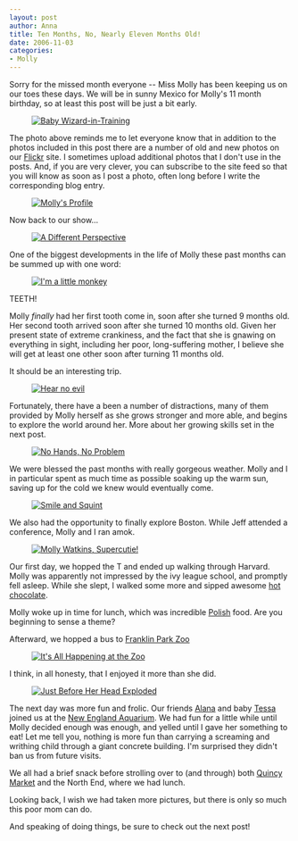 ```yaml
--- 
layout: post
author: Anna
title: Ten Months, No, Nearly Eleven Months Old!
date: 2006-11-03
categories: 
- Molly
---
```


Sorry for the missed month everyone -- Miss Molly has been keeping us on our toes these days. We will be in sunny Mexico for Molly's 11 month birthday, so at least this post will be just a bit early.

<figure><a href="http://www.flickr.com/photo.gne?id=279535060"><img class="photo" src="http://static.flickr.com/100/279535060_bfd9719f85.jpg"  alt="Baby Wizard-in-Training" border="0"></a> </figure>

The photo above reminds me to let everyone know that in addition to the photos included in this post there are a number of old and new photos on our [Flickr][1] site. I sometimes upload additional photos that I don't use in the posts. And, if you are very clever, you can subscribe to the site feed so that you will know as soon as I post a photo, often long before I write the corresponding blog entry. 

<figure><a href="http://www.flickr.com/photo.gne?id=279528127"><img class="photo" src="http://static.flickr.com/99/279528127_b8703766ae.jpg"  alt="Molly's Profile" border="0"></a> </figure>

Now back to our show...

<figure><a href="http://www.flickr.com/photo.gne?id=279528611"><img class="photo" src="http://static.flickr.com/89/279528611_2b9c3b4dab.jpg"  alt="A Different Perspective" border="0"></a> </figure>

One of the biggest developments in the life of Molly these past months can be summed up with one word:

<figure><a href="http://www.flickr.com/photo.gne?id=279530731"><img class="photo" src="http://static.flickr.com/109/279530731_d44602da61.jpg"  alt="I'm a little monkey" border="0"></a> </figure>

TEETH!

Molly <i>finally</i> had her first tooth come in, soon after she turned 9 months old. Her second tooth arrived soon after she turned 10 months old. Given her present state of extreme crankiness, and the fact that she is gnawing on everything in sight, including her poor, long-suffering mother, I believe she will get at least one other soon after turning 11 months old.

It should be an interesting trip.

<figure><a href="http://www.flickr.com/photo.gne?id=279529579"><img class="photo" src="http://static.flickr.com/80/279529579_31b99d3116.jpg"  alt="Hear no evil" border="0"></a> </figure>

Fortunately, there have a been a number of distractions, many of them provided by Molly herself as she grows stronger and more able, and begins to explore the world around her. More about her growing skills set in the next post.

<figure><a href="http://www.flickr.com/photo.gne?id=277971569"><img class="photo" src="http://static.flickr.com/90/277971569_1bd4c5a479.jpg"  alt="No Hands, No Problem" border="0"></a> </figure>

We were blessed the past months with really gorgeous weather. Molly and I in particular spent as much time as possible soaking up the warm sun, saving up for the cold we knew would eventually come.

<figure><a href="http://www.flickr.com/photo.gne?id=279511108"><img class="photo" src="http://static.flickr.com/117/279511108_c700c2ba29.jpg"  alt="Smile and Squint" border="0"></a> </figure>

We also had the opportunity to finally explore Boston. While Jeff attended a conference, Molly and I ran amok.

<figure><a href="http://www.flickr.com/photo.gne?id=286484456"><img class="photo" src="http://static.flickr.com/121/286484456_41c33df83f.jpg"  alt="Molly Watkins, Supercutie!" border="0"></a> </figure>

Our first day, we hopped the T and ended up walking through Harvard. Molly was apparently not impressed by the ivy league school, and promptly fell asleep. While she slept, I walked some more and sipped awesome <a href="http://www.burdickchocolate.com/stores-and-cafes-cambridge.asp">hot chocolate</a>.

Molly woke up in time for lunch, which was incredible <a href="http://www.cafepolonia.com/">Polish</a> food. Are you beginning to sense a theme?

Afterward, we hopped a bus to <a href="http://www.franklinparkzoo.org">Franklin Park Zoo</a>

<figure><a href="http://www.flickr.com/photo.gne?id=286482512"><img class="photo" src="http://static.flickr.com/116/286482512_8bb835b4c4.jpg"  alt="It's All Happening at the Zoo" border="0"></a> </figure>

I think, in all honesty, that I enjoyed it more than she did.

<figure><a href="http://www.flickr.com/photo.gne?id=286484001"><img class="photo" src="http://static.flickr.com/122/286484001_88b7a81bff.jpg"  alt="Just Before Her Head Exploded" border="0"></a> </figure>

The next day was more fun and frolic. Our friends [Alana][2] and baby [Tessa][3] joined us at the [New England Aquarium][4]. We had fun for a little while until Molly decided enough was enough, and yelled until I gave her something to eat! Let me tell you, nothing is more fun than carrying a screaming and writhing child through a giant concrete building. I'm surprised they didn't ban us from future visits. 

We all had a brief snack before strolling over to (and through) both [Quincy Market][5] and the North End, where we had lunch. 

Looking back, I wish we had taken more pictures, but there is only so much this poor mom can do.

And speaking of doing things, be sure to check out the next post!

   [1]: http://www.flickr.com/photos/jeffwatkins/
   [2]: http://www.bokardo.com/wedding/
   [3]: http://www.flickr.com/photos/bokardo/262884693/in/set-72157594316452937/
   [4]: http://www.neaq.org/
   [5]: http://www.faneuilhallmarketplace.com/
